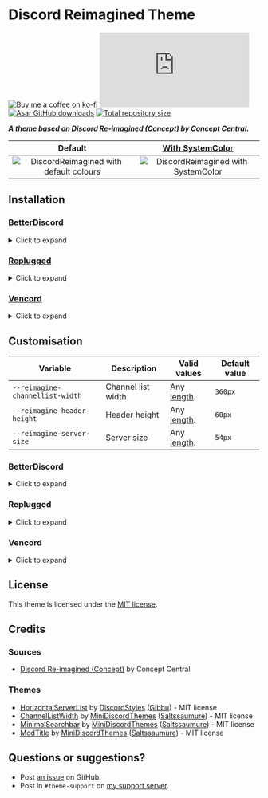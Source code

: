 [preview]:          https://minidiscordthemes.github.io/DiscordReimagined/preview/preview.png
[previewColor]:     https://minidiscordthemes.github.io/DiscordReimagined/preview/preview-systemcolor.png
[SystemColor]:      https://github.com/MiniDiscordThemes/SystemColor

[css-color]:        https://developer.mozilla.org/en-US/docs/Web/CSS/color_value
[css-length]:       https://developer.mozilla.org/en-US/docs/Web/CSS/length

[discord]:          https://discord.gg/uy8nKQVatp

[BetterDiscord]:    https://betterdiscord.app/
[Replugged]:        https://replugged.dev/
[Vencord]:          https://vencord.dev/

[shield-donate]:    https://img.shields.io/badge/Donate-ko--fi-orange?style=flat-square&logo=kofi&logoColor=orange
[ko-fi]:            https://ko-fi.com/saltssaumure "Buy me a coffee!"

[shield-css-dl]:    https://img.shields.io/github/downloads/MiniDiscordThemes/DiscordReimagined/DiscordReimagined.theme.css?color=purple&label=Downloads&style=flat-square
[shield-asar-dl]:   https://img.shields.io/github/downloads/MiniDiscordThemes/DiscordReimagined/net.saltssaumure.DiscordReimagined.asar?color=purple&label=Downloads&style=flat-square
[shield-repo-size]: https://img.shields.io/github/repo-size/MiniDiscordThemes/DiscordReimagined?label=Repository&style=flat-square "Total size"

[github]:           https://github.com/MiniDiscordThemes/DiscordReimagined
[issues]:           https://github.com/MiniDiscordThemes/DiscordReimagined/issues
[license]:          https://github.com/MiniDiscordThemes/DiscordReimagined/blob/main/LICENSE
[.theme.css]:       https://github.com/MiniDiscordThemes/DiscordReimagined/blob/main/DiscordReimagined.theme.css

[release-bd]:       https://betterdiscord.app/theme/?id=000 "BetterDiscord store page"
[release-rp]:       https://replugged.dev/store/net.saltssaumure.DiscordReimagined "Replugged store page"
[release-css-gh]:   https://github.com/MiniDiscordThemes/DiscordReimagined/releases/latest/download/DiscordReimagined.theme.css "Get latest release"
[release-asar-gh]:  https://github.com/MiniDiscordThemes/DiscordReimagined/releases/latest/download/net.saltssaumure.DiscordReimagined.asar "Get latest release"

# Discord Reimagined Theme
[![Buy me a coffee on ko-fi][shield-donate]][ko-fi]
[![CSS GitHub downloads][shield-css-dl]][release-css-gh]
[![Asar GitHub downloads][shield-asar-dl]][release-asar-gh]
[![Total repository size][shield-repo-size]][github]

***A theme based on [Discord Re-imagined (Concept)](https://www.youtube.com/watch?v=7gyZyg3jC2w) by Concept Central.***

|                      Default                       |           [With SystemColor][SystemColor]           |
| :------------------------------------------------: | :-------------------------------------------------: |
| ![DiscordReimagined with default colours][preview] | ![DiscordReimagined with SystemColor][previewColor] |

## Installation

### [BetterDiscord][BetterDiscord]
<details><summary>Click to expand</summary>

1. Download `DiscordReimagined.theme.css`:
    - [BetterDiscord store][release-bd]
    - [GitHub][release-css-gh]
2. Place the file in the themes folder:
    - `Settings` > `BetterDiscord` > `Themes` > `Open Themes Folder`
3. Toggle on the theme card.
</details>

### [Replugged][Replugged]
<details><summary>Click to expand</summary>

#### Automatic
1. Click to install:
    - [Replugged store][release-rp]
#### Manual
1. Download `net.saltssaumure.DiscordReimagined.asar`:
    - [GitHub][release-asar-gh]
2. Place the file in the themes folder:
    - `Settings` > `Replugged` > `Themes` > `Open Themes Folder`
3. Click `Load Missing Themes` and toggle on the theme card.
</details>

### [Vencord][Vencord]
<details><summary>Click to expand</summary>

#### Local
1. Download `DiscordReimagined.theme.css`:
    - [BetterDiscord store][release-bd]
    - [GitHub][release-css-gh]
2. Place the file in the themes folder:
    - `Settings` > `Vencord` > `Themes` > `Local Themes` > `Open Themes Folder`
3. Click `Load missing Themes` and toggle on the theme card.
#### Online
1. Paste the link in `Settings` > `Vencord` > `Themes` > `Online Themes`:
    - `https://minidiscordthemes.github.io/DiscordReimagined/DiscordReimagined.theme.css`
</details>

## Customisation

| Variable                        | Description        | Valid values              | Default value |
| ------------------------------- | ------------------ | ------------------------- | ------------- |
| `--reimagine-channellist-width` | Channel list width | Any [length][css-length]. | `360px`       |
| `--reimagine-header-height`     | Header height      | Any [length][css-length]. | `60px`        |
| `--reimagine-server-size`       | Server size        | Any [length][css-length]. | `54px`        |

### BetterDiscord
<details><summary>Click to expand</summary>

1. Open `Settings` > `BetterDiscord` > `Themes`.
2. Click the pencil icon on this theme.
3. Edit the variable values and save changes.
</details>

### Replugged
<details><summary>Click to expand</summary>

1. Enable `Automatically Apply Quick CSS` in `Settings` > `Replugged` > `General`.
2. Open `Settings` > `Replugged` > `Quick CSS`.
3. Copy and paste lines 15-20 of [`DiscordReimagined.theme.css`][.theme.css].
4. Edit the variable values and save.
</details>

### Vencord
<details><summary>Click to expand</summary>

#### Local
1. `Open Themes Folder` in `Settings` > `Vencord` > `Themes` > `Local Themes`
2. Open `DiscordReimagined.theme.css` with your favourite text editor.
3. Edit the variable values and save.
#### Online
1. `Enable Custom CSS` in `Settings` > `Vencord` > `Vencord` and click `Open QuickCSS File`.
2. Copy and paste lines 15-20 of [`DiscordReimagined.theme.css`][.theme.css].
3. Edit the variable values.
</details>

## License
This theme is licensed under the [MIT license][license].

## Credits
### Sources
- [Discord Re-imagined (Concept)](https://www.youtube.com/watch?v=7gyZyg3jC2w) by Concept Central

### Themes
[hsl]:  https://github.com/DiscordStyles/HorizontalServerList
[clw]:  https://github.com/MiniDiscordThemes/Snippets/blob/main/themes/ChannelListWidth
[msb]:  https://github.com/MiniDiscordThemes/Snippets/blob/main/themes/MinimalSearchbar
[mt]:   https://github.com/MiniDiscordThemes/Snippets/blob/main/themes/ModTitle
[mdt]:  https://github.com/MiniDiscordThemes
[s]:    https://github.com/Saltssaumure

- [HorizontalServerList][hsl] by [DiscordStyles](https://github.com/DiscordStyles) ([Gibbu](https://github.com/Gibbu)) - MIT license
- [ChannelListWidth][clw] by [MiniDiscordThemes][mdt] ([Saltssaumure][s]) - MIT license
- [MinimalSearchbar][msb] by [MiniDiscordThemes][mdt] ([Saltssaumure][s]) - MIT license
- [ModTitle][mt] by [MiniDiscordThemes][mdt] ([Saltssaumure][s]) - MIT license

## Questions or suggestions?
- Post [an issue][issues] on GitHub.
- Post in `#theme-support` on [my support server][discord].